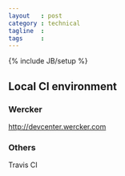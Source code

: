 ```yaml
---
layout   : post
category : technical
tagline  : 
tags     : 
---
```

{% include JB/setup %}

## Local CI environment

### Wercker

http://devcenter.wercker.com

### Others

Travis CI
